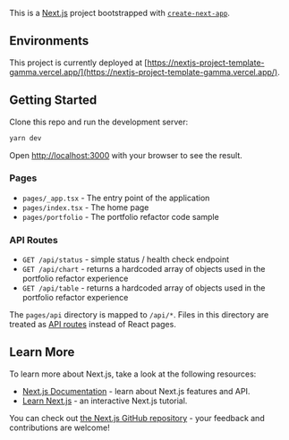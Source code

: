 This is a [Next.js](https://nextjs.org/) project bootstrapped with [`create-next-app`](https://github.com/vercel/next.js/tree/canary/packages/create-next-app).

## Environments

This project is currently deployed at [https://nextjs-project-template-gamma.vercel.app/](https://nextjs-project-template-gamma.vercel.app/).

## Getting Started

Clone this repo and run the development server:

```bash
yarn dev
```

Open [http://localhost:3000](http://localhost:3000) with your browser to see the result.

### Pages

* `pages/_app.tsx` - The entry point of the application
* `pages/index.tsx` - The home page
* `pages/portfolio` - The portfolio refactor code sample
### API Routes

* `GET /api/status` - simple status / health check endpoint
* `GET /api/chart` - returns a hardcoded array of objects used in the portfolio refactor experience
* `GET /api/table` - returns a hardcoded array of objects used in the portfolio refactor experience

The `pages/api` directory is mapped to `/api/*`. Files in this directory are treated as [API routes](https://nextjs.org/docs/api-routes/introduction) instead of React pages.

## Learn More

To learn more about Next.js, take a look at the following resources:

- [Next.js Documentation](https://nextjs.org/docs) - learn about Next.js features and API.
- [Learn Next.js](https://nextjs.org/learn) - an interactive Next.js tutorial.

You can check out [the Next.js GitHub repository](https://github.com/vercel/next.js/) - your feedback and contributions are welcome!
